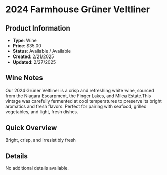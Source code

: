 # 2024 Farmhouse Grüner Veltliner

## Product Information
- **Type**: Wine
- **Price**: $35.00
- **Status**: Available / Available
- **Created**: 2/21/2025
- **Updated**: 2/27/2025

## Wine Notes
Our 2024 Gr&uuml;ner Veltliner is a crisp and refreshing white wine, sourced from the Niagara Escarpment, the Finger Lakes, and Milea Estate.This vintage was carefully fermented at cool temperatures to preserve its bright aromatics and fresh flavors. Perfect for pairing with seafood, grilled vegetables, and light, fresh dishes.






## Quick Overview
Bright, crisp, and irresistibly fresh

## Details
No additional details available.

